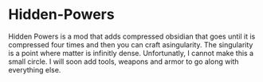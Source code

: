 Hidden-Powers
=======

Hidden Powers is a mod that adds compressed obsidian that goes until it is compressed four times and then you can craft asingularity. The singularity is a point where matter is infinitly dense. Unfortunatly, I cannot make this a small circle. I will soon add tools, weapons and armor to go along with everything else.
